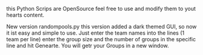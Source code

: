 this Python Scrips are OpenSource feel free to use and modify them to yout hearts content.

New version randompools.py this version added a dark themed GUI, so now it ist easy and simple to use.
Just enter the team names into the lines (1 team per line) enter the group size and the number of groups in the specific line and hit Genearte. 
You will getr your Groups in a new window.
